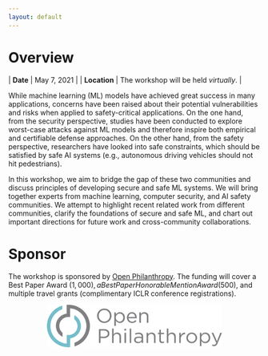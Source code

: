 ```yaml
---
layout: default
---
```



# Overview

| **Date** | May 7, 2021 |
| **Location** | The workshop will be held *virtually*. |


While machine learning (ML) models have achieved great success in many applications, concerns have been raised about their potential vulnerabilities and risks when applied to safety-critical applications. On the one hand, from the security perspective, studies have been conducted to explore worst-case attacks against ML models and therefore inspire both empirical and certifiable defense approaches. On the other hand, from the safety perspective, researchers have looked into safe constraints, which should be satisfied by safe AI systems (e.g., autonomous driving vehicles should not hit pedestrians).

In this workshop, we aim to bridge the gap of these two communities and discuss principles of developing secure and safe ML systems. We will bring together experts from machine learning, computer security, and AI safety communities. We attempt to highlight recent related work from different communities, clarify the foundations of secure and safe ML, and chart out important directions for future work and cross-community collaborations.

# Sponsor

The workshop is sponsored by [Open Philanthropy](https://www.openphilanthropy.org/). The funding will cover a Best Paper Award ($1,000), a Best Paper Honorable Mention Award ($500), and multiple travel grants (complimentary ICLR conference registrations).

<p align="center">
	<img src="./assets/images/OpenPhil.png" alt="Open Phil" width="350"/>
</p>